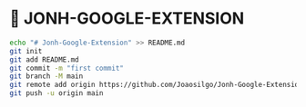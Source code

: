 # 🌌 JONH-GOOGLE-EXTENSION

````bash
echo "# Jonh-Google-Extension" >> README.md
git init
git add README.md
git commit -m "first commit"
git branch -M main
git remote add origin https://github.com/Joaosilgo/Jonh-Google-Extension.git
git push -u origin main

````
